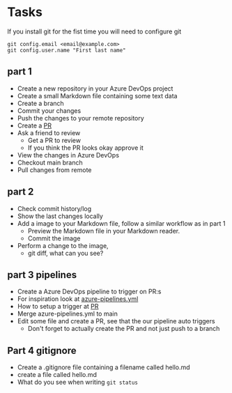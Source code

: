 # Tasks

If you install git for the fist time you will need to configure git

```shell
git config.email <email@example.com>
git config.user.name "First last name"
```

## part 1

- Create a new repository in your Azure DevOps project
- Create a small Markdown file containing some text data
- Create a branch
- Commit your changes
- Push the changes to your remote repository
- Create a [PR](https://docs.microsoft.com/en-us/azure/devops/repos/git/pull-requests?view=azure-devops)
- Ask a friend to review
  - Get a PR to review
  - If you think the PR looks okay approve it
- View the changes in Azure DevOps
- Checkout main branch
- Pull changes from remote

## part 2

- Check commit history/log
- Show the last changes locally
- Add a image to your Markdown file, follow a similar workflow as in part 1
  - Preview the Markdown file in your Markdown reader.
  - Commit the image
- Perform a change to the image,
  - git diff, what can you see?

## part 3 pipelines

- Create a Azure DevOps pipeline to trigger on PR:s
- For inspiration look at [azure-pipelines.yml](azure-pipelines.yml)
- How to setup a trigger at [PR](https://docs.microsoft.com/en-us/azure/devops/repos/git/branch-policies?view=azure-devops)
- Merge azure-pipelines.yml to main
- Edit some file and create a PR, see that the our pipeline auto triggers
  - Don't forget to actually create the PR and not just push to a branch

## Part 4 gitignore

- Create a .gitignore file containing a filename called hello.md
- create a file called hello.md
- What do you see when writing `git status`

